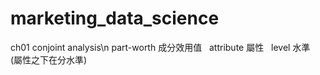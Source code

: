 # marketing_data_science
  ch01 conjoint analysis\n
    part-worth 成分效用值
    attribute 屬性
    level 水準
    (屬性之下在分水準)
